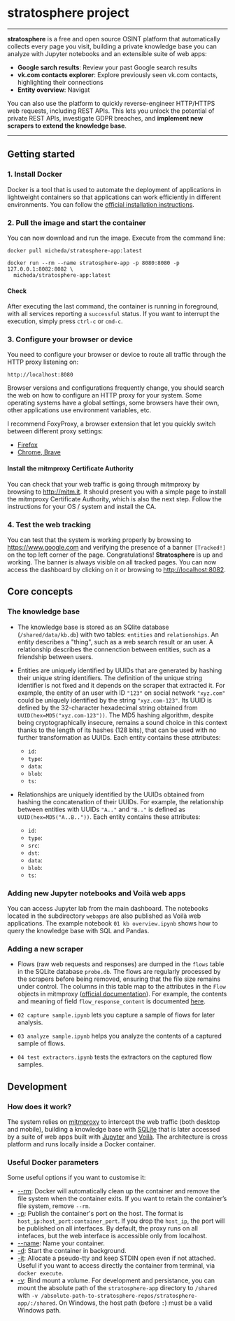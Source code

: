 # **stratosphere** project

---

**stratosphere** is a free and open source OSINT platform that automatically collects every page you visit, building a private knowledge base you can analyze with Jupyter notebooks and an extensible suite of web apps:

* **Google sarch results**: Review your past Google search results
* **vk.com contacts explorer**: Explore previously seen vk.com contacts, highlighting their connections
* **Entity overview**: Navigat

You can also use the platform to quickly reverse-engineer HTTP/HTTPS web requests, including REST APIs. This lets you unlock the potential of private REST APIs, investigate GDPR breaches, and **implement new scrapers to extend the knowledge base**.

---

## Getting started

### 1. Install Docker

Docker is a tool that is used to automate the deployment of applications in lightweight containers so that
applications can work efficiently in different environments.
You can follow the [official installation instructions](https://docs.docker.com/get-docker/).

### 2. Pull the image and start the container

You can now download and run the image.
Execute from the command line:

```
docker pull micheda/stratosphere-app:latest
```

```
docker run --rm --name stratosphere-app -p 8080:8080 -p 127.0.0.1:8082:8082 \
  micheda/stratosphere-app:latest
```

#### Check

After executing the last command, the container is running in foreground, 
with all services reporting a `successful` status.
If you want to interrupt the execution, simply press `ctrl-c` or `cmd-c`.

### 3. Configure your browser or device

You need to configure your browser or device to route all traffic through the HTTP proxy listening on:

```
http://localhost:8080
```

Browser versions and configurations frequently change, you should search the web on how to configure an HTTP proxy for your system.
Some operating systems have a global settings, some browsers have their own, other applications use environment variables, etc.

I recommend FoxyProxy, a browser extension that let you quickly switch between different proxy settings:

* [Firefox](https://addons.mozilla.org/it/firefox/addon/foxyproxy-standard/)
* [Chrome, Brave](https://chrome.google.com/webstore/detail/foxyproxy-standard/gcknhkkoolaabfmlnjonogaaifnjlfnp?hl=it)

#### Install the mitmproxy Certificate Authority

You can check that your web traffic is going through mitmproxy by browsing to http://mitm.it.
It should present you with a simple page to install the mitmproxy Certificate Authority, which is also the next step.
Follow the instructions for your OS / system and install the CA.

### 4. Test the web tracking

You can test that the system is working properly by browsing to https://www.google.com and verifying the presence of
a banner `[Tracked!]` on the top left corner of the page. Congratulations! **Stratosphere** is up and working.
The banner is always visible on all tracked pages.
You can now access the dashboard by clicking on it or browsing to [http://localhost:8082](http://localhost:8082).

## Core concepts

### The knowledge base

* The knowledge base is stored as an SQlite database (`/shared/data/kb.db`) with two tables: `entities` and `relationships`. An entity describes a "thing", such as a web search result or an user. A relationship describes the connenction between entities, such as a friendship between users.
* Entities are uniquely identified by UUIDs that are generated by hashing their unique string identifiers. The definition of the unique string identifier is not fixed and it depends on the scraper that extracted it. For example, the entity of an user with ID `"123"` on social network `"xyz.com"` could be uniquely identified by the string `"xyz.com-123"`. Its UUID is defined by the 32-character hexadecimal string obtained from `UUID(hex=MD5("xyz.com-123"))`. The MD5 hashing algorithm, despite being cryptographically insecure, remains a sound choice in this context thanks to the length of its hashes (128 bits), that can be used with no further transformation as UUIDs. Each entity contains these attributes:

  - `id`:
  - `type`:
  - `data`:
  - `blob`:
  - `ts`:

* Relationships are uniquely identified by the UUIDs obtained from hashing the concatenation of their UUIDs. For example, the relationship between entities with UUIDs `"A.."` and `"B.."` is defined as `UUID(hex=MD5("A..B.."))`. Each entity contains these attributes:

  - `id`:
  - `type`:
  - `src`:
  - `dst`:
  - `data`:
  - `blob`:
  - `ts`:

### Adding new Jupyter notebooks and Voilà web apps

You can access Jupyter lab from the main dashboard. The notebooks located in the subdirectory `webapps` are also published as Voilà web applications.
The example notebook `01 kb overview.ipynb` shows how to query the knowledge base with SQL and Pandas.

### Adding a new scraper


* Flows (raw web requests and responses) are dumped in the `flows` table in the SQLite database `probe.db`. The flows are regularly processed by the scrapers before being removed, ensuring that the file size remains under control. The columns in this table map to the attributes in the `Flow` objects in mitmproxy ([official documentation](https://docs.mitmproxy.org/stable/api/mitmproxy/flow.html)). For example, the contents and meaning of field `flow_response_content` is documented [here](https://docs.mitmproxy.org/stable/api/mitmproxy/http.html#Response).


* `02 capture sample.ipynb` lets you capture a sample of flows for later analysis.
* `03 analyze sample.ipynb` helps you analyze the contents of a captured sample of flows.
* `04 test extractors.ipynb` tests the extractors on the captured flow samples.


## Development

### How does it work?

The system relies on [mitmproxy](https://mitmproxy.org/) to intercept the web traffic (both desktop and mobile), building a knowledge base with [SQLite](https://sqlite.org/) that is later accessed by a suite of web apps built with [Jupyter](https://jupyter.org/) and [Voilà](https://voila.readthedocs.io/en/stable/). The architecture is cross platform and runs locally inside a Docker container.

### Useful Docker parameters

Some useful options if you want to customise it:

* [--rm](https://docs.docker.com/engine/reference/run/#clean-up---rm): Docker will automatically clean up the container and remove the file system when the container exits. If you want to retain the container’s file system, remove `--rm`.
* [-p](https://docs.docker.com/engine/reference/run/#expose-incoming-ports): Publish the container's port on the host. The format is `host_ip:host_port:container_port`. If you drop the `host_ip`, the port will be published on all interfaces. By default, the proxy runs on all intefaces, but the web interface is accessible only from localhost.
* [--name](https://docs.docker.com/engine/reference/run/#name---name): Name your container. 
* [-d](https://docs.docker.com/engine/reference/run/#detached-vs-foreground): Start the container in background.
* [-it](https://docs.docker.com/engine/reference/run/#foreground): Allocate a pseudo-tty and keep STDIN open even if not attached. Useful if you want to access directly the container from terminal, via `docker execute`.
* [-v](https://docs.docker.com/engine/reference/run/#volume-shared-filesystems): Bind mount a volume. For development and persistance, you can mount the absolute path of the `stratosphere-app` directory to `/shared` with `-v /absolute-path-to-stratosphere-repos/stratosphere-app/:/shared`. On Windows, the host path (before `:`) must be a valid Windows path.